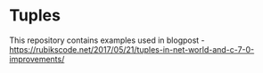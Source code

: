 # Tuples

This repository contains examples used in blogpost - 
https://rubikscode.net/2017/05/21/tuples-in-net-world-and-c-7-0-improvements/
